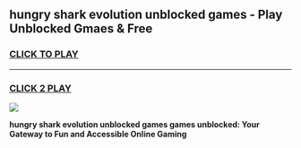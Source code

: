 
## hungry shark evolution unblocked games - Play Unblocked Gmaes & Free
<h3>
<a href="https://premium.freeplayer.one?title=hungry_shark_evolution_unblocked_games&ref=19F">CLICK TO PLAY</a></h3>
<hr>

<h3>
<a href="https://premium.freeplayer.one?title=hungry_shark_evolution_unblocked_games&ref=19F">CLICK 2 PLAY</a>
  
</h3>

<a href="https://premium.freeplayer.one?title=hungry_shark_evolution_unblocked_games&ref=19F/"><img src="https://clearcache.store/games.png"></a>


**hungry shark evolution unblocked games games unblocked: Your Gateway to Fun and Accessible Online Gaming**
